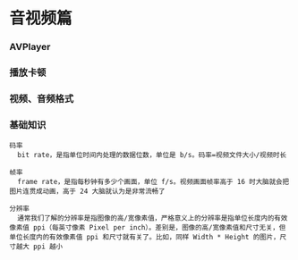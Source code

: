 # 音视频篇

### AVPlayer

### 播放卡顿

### 视频、音频格式

### 基础知识

```
码率
  bit rate，是指单位时间内处理的数据位数，单位是 b/s。码率=视频文件大小/视频时长

帧率
  frame rate，是指每秒钟有多少个画面，单位 f/s。视频画面帧率高于 16 时大脑就会把图片连贯成动画，高于 24 大脑就认为是非常流畅了

分辨率
  通常我们了解的分辨率是指图像的高/宽像素值，严格意义上的分辨率是指单位长度内的有效像素值 ppi（每英寸像素 Pixel per inch）。差别是，图像的高/宽像素值和尺寸无关，但单位长度内的有效像素值 ppi 和尺寸就有关了。比如，同样 Width * Height 的图片，尺寸越大 ppi 越小

```
